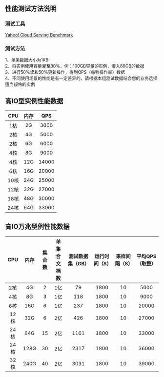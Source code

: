 
## 性能测试方法说明

### 测试工具
[Yahoo! Cloud Serving Benchmark](http://github.com/brianfrankcooper/YCSB)

### 测试方法
1、单条数据大小为1KB<br>
2、将实例使用容量灌至80%，例：100GB容量的实例，灌入80GB的数据<br>
3、进行50%读和50%更新操作，得到QPS（每秒操作率）数据<br>
4、不同使用场景的性能是有一定差异的，请根据本组测试数据结合您的业务选择适当规格的实例

## 高IO型实例性能数据
|CPU|内存|QPS|
|:--:|:--:|:--:|
|1核 |2G |3000|
|2核 |4G |5000|
|2核 |6G |6000|
|4核 |8G |9000|
|4核 |12G|14000|
|6核 |16G|20000|
|10核|24G|25000|
|12核|32G|27000|
|18核|48G|30000|
|24核|64G|33000|

## 高IO万兆型例性能数据
|CPU|内存|集合数|单集合文档数|测试数据集（GB）|运行时间（S）|采样间隔（S）|平均QPS（取整）|
|:--:|:--:|:--:|:--:|:--:|:--:|:--:|:--:|
|2核 |4G|2|1亿|79|1800|10|5000|
|4核 |8G|3|1亿|118|1800|10|9000|
|6核 |16G|6|1亿|237|1800|10|20000|
|12核|32G|6|2亿|426|1800|10|27000|
|24核|64G|15|2亿|1161|1800|10|33000|
|24核|128G|30|2亿|2317|1800|10|36000|
|32核|240G|40|2亿|3031|1800|10|39000|